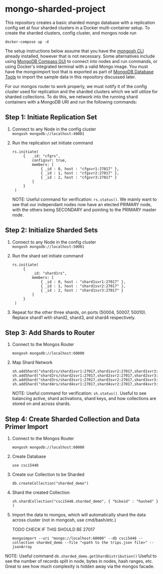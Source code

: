 # mongo-sharded-project

This repository creates a basic sharded mongo database with a replication config set at four sharded clusters in a Docker multi-container setup. To create the sharded clusters, config cluster, and mongos node run

`docker-compose up -d`

The setup instructions below assume that you have the [mongosh CLI](https://www.mongodb.com/try/download/shell) already installed, however that is not necessary. Some alternatives include using [MongoDB Compass GUI](https://www.mongodb.com/try/download/compass) to connect into nodes and run commands, or using Docker's integrated terminal with a valid Mongo image. You must have the mongoimport tool that is exported as part of [MongoDB Database Tools](https://www.mongodb.com/try/download/database-tools) to import the sample data in this repository discussed later.

For our mongos router to work properly, we must notify it of the config cluster used for replication and the sharded clusters which we will utilize for sharded collections. To do this, we network into the running shard containers with a MongoDB URI and run the following commands:

## Step 1: Initiate Replication Set

1. Connect to any Node in the config cluster  
   `mongosh mongodb://localhost:40001`
2. Run the replication set initiate command

   ```
   rs.initiate(
        {   _id: "cfgrs",
            configsvr: true,
            members: [
                { _id : 0, host : "cfgsvr1:27017" },
                { _id : 1, host : "cfgsvr2:27017" },
                { _id : 2, host : "cfgsvr3:27017" }
            ]
        }
    )
   ```

   NOTE: Useful command for verification: `rs.status()`. We mainly want to see that our independant nodes now have an elected PRIMARY node, with the others being SECONDARY and pointing to the PRIMARY master node.

## Step 2: Initialize Sharded Sets

1. Connect to any Node in the config cluster  
   `mongosh mongodb://localhost:50001`
2. Run the shard set initiate command

   ```
   rs.initiate(
        {
            _id: "shard1rs",
            members: [
                { _id : 0, host : "shard1svr1:27017" },
                { _id : 1, host : "shard1svr2:27017" },
                { _id : 2, host : "shard1svr3:27017" }
            ]
        }
    )
   ```

3. Repeat for the other three shards, on ports (50004, 50007, 50010). Replace shard1 with shard2, shard3, and shard4 respectively.

## Step 3: Add Shards to Router

1. Connect to the Mongos Router

   `mongosh mongodb://localhost:60000`

2. Map Shard Network

   ```
   sh.addShard("shard1rs/shard1svr1:27017,shard1svr2:27017,shard1svr3:27017")
   sh.addShard("shard2rs/shard2svr1:27017,shard2svr2:27017,shard2svr3:27017")
   sh.addShard("shard3rs/shard3svr1:27017,shard3svr2:27017,shard3svr3:27017")
   sh.addShard("shard4rs/shard4svr1:27017,shard4svr2:27017,shard4svr3:27017")
   ```

   NOTE: Useful command for verification: `sh.status()`. Useful to see balancing active, shard activations, shard keys, and how collections are stored on and across shards.

## Step 4: Create Sharded Collection and Data Primer Import

1. Connect to the Mongos Router

   `mongosh mongodb://localhost:60000`

2. Create Database

   `use csci5448`

3. Create our Collection to be Sharded

   `db.createCollection("sharded_demo")`

4. Shard the created Collection

   `sh.shardCollection("csci5448.sharded_demo", { "bikeid" : "hashed" } )`

5. Import the data to mongos, which will automatically shard the data across cluster (not in mongosh, use cmd/bash/etc.)

   TODO CHECK IF THIS SHOULD BE 27017

   ```
   mongoimport --uri "mongo://localhost:60000" --db csci5448 --collection sharded_demo --file "<path to the trips.json file>" --jsonArray
   ```

NOTE: Useful command `db.sharded_demo.getShardDistribution()` Useful to see the number of records split in node, bytes in nodes, hash ranges, etc. Great to see how much complexity is hidden away via the mongos facade.
